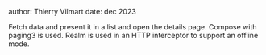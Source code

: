 author: Thierry Vilmart
date: dec 2023

Fetch data and present it in a list and open the details page.
Compose with paging3 is used.
Realm is used in an HTTP interceptor to support an offline mode.

